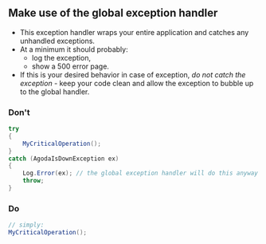 ## Make use of the global exception handler

- This exception handler wraps your entire application and catches any unhandled exceptions.
- At a minimum it should probably:
  - log the exception,
  - show a 500 error page.
- If this is your desired behavior in case of exception, _do not catch the exception_ - keep your code clean and allow the exception to bubble up to the global handler.

### Don't

```c#
try
{
    MyCriticalOperation();
}
catch (AgodaIsDownException ex)
{
    Log.Error(ex); // the global exception handler will do this anyway
    throw;
}
```

### Do

```c#
// simply:
MyCriticalOperation();

```